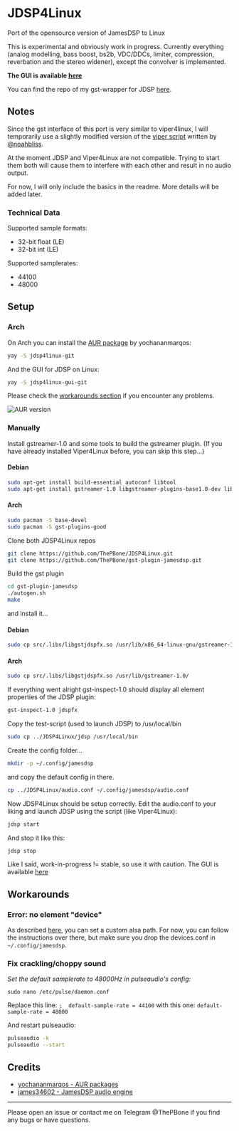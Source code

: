 # JDSP4Linux
Port of the opensource version of JamesDSP to Linux

This is experimental and obviously work in progress.
Currently everything (analog modelling, bass boost, bs2b, VDC/DDCs, limiter, compression, reverbation and the stereo widener), except the convolver is implemented.

__The GUI is available [here](https://https://github.com/ThePBone/JDSP4Linux-GUI)__

You can find the repo of my gst-wrapper for JDSP [here](https://github.com/ThePBone/gst-plugin-jamesdsp).

## Notes
Since the gst interface of this port is very similar to viper4linux, I will temporarily use a slightly modified version of the [viper script](https://github.com/noahbliss/Viper4Linux/blob/master/viper) written by [@noahbliss](https://github.com/noahbliss).

At the moment JDSP and Viper4Linux are not compatible. Trying to start them both will cause them to interfere with each other and result in no audio output.

For now, I will only include the basics in the readme. More details will be added later.

### Technical Data
Supported sample formats:
* 32-bit float (LE)
* 32-bit int (LE)

Supported samplerates:
* 44100
* 48000

## Setup

### Arch

On Arch you can install the [AUR package](https://aur.archlinux.org/packages/jdsp4linux-git/) by yochananmarqos:
```bash
yay -S jdsp4linux-git
```
And the GUI for JDSP on Linux:
```bash
yay -S jdsp4linux-gui-git
```
Please check the [workarounds section](#workarounds) if you encounter any problems.

![AUR version](https://img.shields.io/aur/version/jdsp4linux-git?label=aur)

### Manually
Install gstreamer-1.0 and some tools to build the gstreamer plugin. (If you have already installed Viper4Linux before, you can skip this step...)

#### Debian
```bash
sudo apt-get install build-essential autoconf libtool
sudo apt-get install gstreamer-1.0 libgstreamer-plugins-base1.0-dev libgstreamer1.0-dev 
```
#### Arch
```bash
sudo pacman -S base-devel  
sudo pacman -S gst-plugins-good  
```
Clone both JDSP4Linux repos
```bash
git clone https://github.com/ThePBone/JDSP4Linux.git
git clone https://github.com/ThePBone/gst-plugin-jamesdsp.git
```
Build the gst plugin
```bash
cd gst-plugin-jamesdsp  
./autogen.sh  
make
```
and install it...
#### Debian
```bash
sudo cp src/.libs/libgstjdspfx.so /usr/lib/x86_64-linux-gnu/gstreamer-1.0/  
```
#### Arch
```bash
sudo cp src/.libs/libgstjdspfx.so /usr/lib/gstreamer-1.0/  
```
If everything went alright gst-inspect-1.0 should display all element properties of the JDSP plugin:
```bash
gst-inspect-1.0 jdspfx
```
Copy the test-script (used to launch JDSP) to /usr/local/bin
```bash
sudo cp ../JDSP4Linux/jdsp /usr/local/bin
```
Create the config folder...
```bash
mkdir -p ~/.config/jamesdsp
```
and copy the default config in there.
```bash
cp ../JDSP4Linux/audio.conf ~/.config/jamesdsp/audio.conf
```
Now JDSP4Linux should be setup correctly.
Edit the audio.conf to your liking and launch JDSP using the script (like Viper4Linux):
```bash
jdsp start
```
And stop it like this:
```bash
jdsp stop
```
Like I said, work-in-progress != stable, so use it with caution. 
The GUI is available [here](https://https://github.com/ThePBone/JDSP4Linux-GUI)

## Workarounds
### Error: no element "device"
As described [here](https://github.com/noahbliss/Viper4Linux#configuration), you can set a custom alsa path.
For now, you can follow the instructions over there, but make sure you drop the devices.conf in `~/.config/jamesdsp`.

### Fix crackling/choppy sound
_Set the default samplerate to 48000Hz in pulseaudio's config:_

`sudo nano /etc/pulse/daemon.conf`

Replace this line:
`;  default-sample-rate = 44100`
with this one:
`default-sample-rate = 48000`

And restart pulseaudio:
```bash
pulseaudio -k
pulseaudio --start
```

## Credits
* [yochananmarqos - AUR packages](https://github.com/yochananmarqos)
* [james34602 - JamesDSP audio engine](https://github.com/james34602/)

______________
Please open an issue or contact me on Telegram @ThePBone if you find any bugs or have questions.
